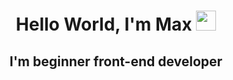 <h1 align="center">Hello World, I'm Max
<img src="https://github.com/blackcater/blackcater/raw/main/images/Hi.gif" height="32" width ="32"/></h1>
<h2 align="center"> I'm beginner front-end developer </h3>

